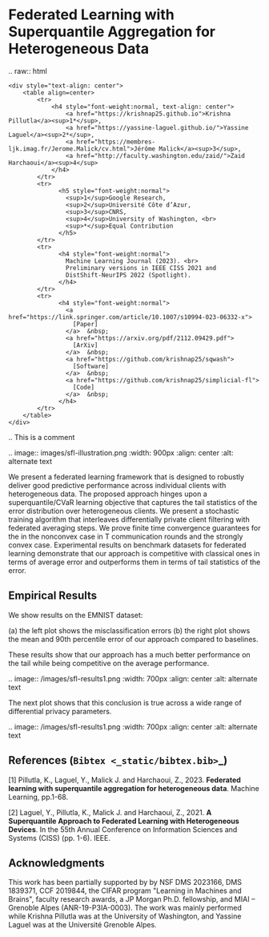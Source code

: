 
Federated Learning with Superquantile Aggregation for Heterogeneous Data
=========================================================================

.. raw:: html

    <div style="text-align: center">
        <table align=center>
            <tr>
                <h4 style="font-weight:normal, text-align: center">
                    <a href="https://krishnap25.github.io">Krishna Pillutla</a><sup>1*</sup>,
                    <a href="https://yassine-laguel.github.io/">Yassine Laguel</a><sup>2*</sup>,
                    <a href="https://membres-ljk.imag.fr/Jerome.Malick/cv.html">Jérôme Malick</a><sup>3</sup>,
                    <a href="http://faculty.washington.edu/zaid/">Zaid Harchaoui</a><sup>4</sup>
                </h4>
            </tr>
            <tr>
                  <h5 style="font-weight:normal">
                    <sup>1</sup>Google Research,
                    <sup>2</sup>Université Côte d’Azur,
                    <sup>3</sup>CNRS,
                    <sup>4</sup>University of Washington, <br>
                    <sup>*</sup>Equal Contribution
                  </h5>
            </tr>
            <tr>
                  <h4 style="font-weight:normal">
                    Machine Learning Journal (2023). <br>
                    Preliminary versions in IEEE CISS 2021 and
                    DistShift-NeurIPS 2022 (Spotlight).
                  </h4>
            </tr>
            <tr>
                  <h4 style="font-weight:normal">
                    <a href="https://link.springer.com/article/10.1007/s10994-023-06332-x">
                      [Paper]
                    </a>  &nbsp;
                    <a href="https://arxiv.org/pdf/2112.09429.pdf">
                      [ArXiv]
                    </a>  &nbsp;
                    <a href="https://github.com/krishnap25/sqwash">
                      [Software]
                    </a>  &nbsp;
                    <a href="https://github.com/krishnap25/simplicial-fl">
                      [Code]
                    </a>  &nbsp;
                  </h4>
            </tr>
        </table>
    </div>

..
    This is a comment


.. image:: images/sfl-illustration.png
    :width: 900px
    :align: center
    :alt: alternate text


We present a federated learning framework that is designed to robustly deliver good predictive performance across individual clients with heterogeneous data. The proposed approach hinges upon a superquantile/CVaR learning objective that captures the tail statistics of the error distribution over heterogeneous clients. We present a stochastic training algorithm that interleaves differentially private client filtering with federated averaging steps. We prove finite time convergence guarantees for the in the nonconvex case in T communication rounds and the strongly convex case. Experimental results on benchmark datasets for federated learning demonstrate that our approach is competitive with classical ones in terms of average error and outperforms them in terms of tail statistics of the error.

Empirical Results
------------------

We show results on the EMNIST dataset:

(a) the left plot shows the misclassification errors
(b) the right plot shows the mean and 90th percentile error of our approach compared to baselines.

These results show that our approach has a much better performance on the tail while being competitive on the average performance.

.. image:: /images/sfl-results1.png
    :width: 700px
    :align: center
    :alt: alternate text

The next plot shows that this conclusion is true across a wide range of differential privacy parameters.

.. image:: /images/sfl-results1.png
    :width: 700px
    :align: center
    :alt: alternate text


References (`Bibtex <_static/bibtex.bib>`_)
------------
[1] Pillutla, K., Laguel, Y., Malick J. and Harchaoui, Z., 2023.
**Federated learning with superquantile aggregation for heterogeneous data**. Machine Learning, pp.1-68.

[2] Laguel, Y., Pillutla, K., Malick J. and Harchaoui, Z., 2021.
**A Superquantile Approach to Federated Learning with Heterogeneous Devices**. In the 55th Annual Conference on Information Sciences and Systems (CISS) (pp. 1-6). IEEE.

Acknowledgments
----------------
This work has been partially supported by by NSF DMS 2023166, DMS 1839371, CCF 2019844, the CIFAR program "Learning in Machines and Brains", faculty research awards, a JP Morgan Ph.D. fellowship, and MIAI – Grenoble Alpes (ANR-19-P3IA-0003). The work was mainly performed while Krishna Pillutla was at the University of Washington, and Yassine Laguel was at the Université Grenoble Alpes.
